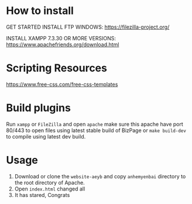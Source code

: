 # How to install
GET STARTED INSTALL FTP WINDOWS:  https://filezilla-project.org/

INSTALL XAMPP 7.3.30 OR MORE VERSIONS: https://www.apachefriends.org/download.html

# Scripting Resources
https://www.free-css.com/free-css-templates

# Build plugins
Run `xampp` or `FileZilla` and open `apache` make sure this apache have port 80/443 to open files using latest stable build of BizPage or `make build-dev` to compile using latest dev build.

# Usage
1. Download or clone the `website-aeyb` and copy `anhemyenbai` directory to the root directory of Apache.
2. Open `index.html` changed all
3. It has stared, Congrats
